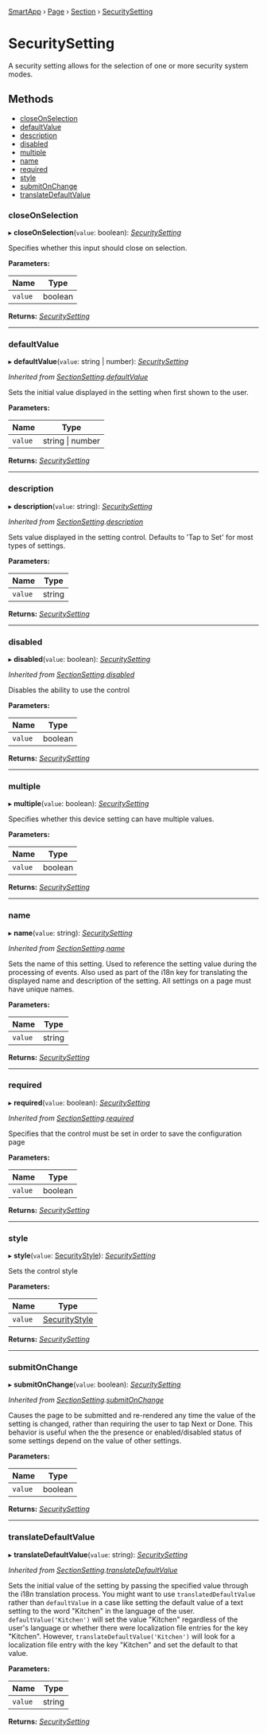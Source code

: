 [SmartApp](_smart_app_d_.smartapp.md) › [Page](_pages_page_d_.page.md) › [Section](_pages_section_d_.section.md) ›  [SecuritySetting](_pages_security_setting_d_.securitysetting.md)

# SecuritySetting

A security setting allows for the selection of one or more security system modes.

## Methods

* [closeOnSelection](_pages_security_setting_d_.securitysetting.md#closeonselection)
* [defaultValue](_pages_security_setting_d_.securitysetting.md#defaultvalue)
* [description](_pages_security_setting_d_.securitysetting.md#description)
* [disabled](_pages_security_setting_d_.securitysetting.md#disabled)
* [multiple](_pages_security_setting_d_.securitysetting.md#multiple)
* [name](_pages_security_setting_d_.securitysetting.md#name)
* [required](_pages_security_setting_d_.securitysetting.md#required)
* [style](_pages_security_setting_d_.securitysetting.md#style)
* [submitOnChange](_pages_security_setting_d_.securitysetting.md#submitonchange)
* [translateDefaultValue](_pages_security_setting_d_.securitysetting.md#translatedefaultvalue)


###  closeOnSelection

▸ **closeOnSelection**(`value`: boolean): *[SecuritySetting](_pages_security_setting_d_.securitysetting.md)*

Specifies whether this input should close on selection.

**Parameters:**

Name | Type |
------ | ------ |
`value` | boolean |

**Returns:** *[SecuritySetting](_pages_security_setting_d_.securitysetting.md)*

___

###  defaultValue

▸ **defaultValue**(`value`: string | number): *[SecuritySetting](_pages_security_setting_d_.securitysetting.md)*

*Inherited from [SectionSetting](_pages_section_setting_d_.sectionsetting.md).[defaultValue](_pages_section_setting_d_.sectionsetting.md#defaultvalue)*

Sets the initial value displayed in the setting when first shown to the user.

**Parameters:**

Name | Type |
------ | ------ |
`value` | string &#124; number |

**Returns:** *[SecuritySetting](_pages_security_setting_d_.securitysetting.md)*

___

###  description

▸ **description**(`value`: string): *[SecuritySetting](_pages_security_setting_d_.securitysetting.md)*

*Inherited from [SectionSetting](_pages_section_setting_d_.sectionsetting.md).[description](_pages_section_setting_d_.sectionsetting.md#description)*

Sets value displayed in the setting control. Defaults to 'Tap to Set' for most types of settings.

**Parameters:**

Name | Type |
------ | ------ |
`value` | string |

**Returns:** *[SecuritySetting](_pages_security_setting_d_.securitysetting.md)*

___

###  disabled

▸ **disabled**(`value`: boolean): *[SecuritySetting](_pages_security_setting_d_.securitysetting.md)*

*Inherited from [SectionSetting](_pages_section_setting_d_.sectionsetting.md).[disabled](_pages_section_setting_d_.sectionsetting.md#disabled)*

Disables the ability to use the control

**Parameters:**

Name | Type |
------ | ------ |
`value` | boolean |

**Returns:** *[SecuritySetting](_pages_security_setting_d_.securitysetting.md)*

___

###  multiple

▸ **multiple**(`value`: boolean): *[SecuritySetting](_pages_security_setting_d_.securitysetting.md)*

Specifies whether this device setting can have multiple values.

**Parameters:**

Name | Type |
------ | ------ |
`value` | boolean |

**Returns:** *[SecuritySetting](_pages_security_setting_d_.securitysetting.md)*

___

###  name

▸ **name**(`value`: string): *[SecuritySetting](_pages_security_setting_d_.securitysetting.md)*

*Inherited from [SectionSetting](_pages_section_setting_d_.sectionsetting.md).[name](_pages_section_setting_d_.sectionsetting.md#name)*

Sets the name of this setting. Used to reference the setting value during the processing of events. Also
used as part of the i18n key for translating the displayed name and description of the setting. All settings
on a page must have unique names.

**Parameters:**

Name | Type |
------ | ------ |
`value` | string |

**Returns:** *[SecuritySetting](_pages_security_setting_d_.securitysetting.md)*

___

###  required

▸ **required**(`value`: boolean): *[SecuritySetting](_pages_security_setting_d_.securitysetting.md)*

*Inherited from [SectionSetting](_pages_section_setting_d_.sectionsetting.md).[required](_pages_section_setting_d_.sectionsetting.md#required)*

Specifies that the control must be set in order to save the configuration page

**Parameters:**

Name | Type |
------ | ------ |
`value` | boolean |

**Returns:** *[SecuritySetting](_pages_security_setting_d_.securitysetting.md)*

___

###  style

▸ **style**(`value`: [SecurityStyle](../enums/_pages_security_setting_d_.securitystyle.md)): *[SecuritySetting](_pages_security_setting_d_.securitysetting.md)*

Sets the control style

**Parameters:**

Name | Type |
------ | ------ |
`value` | [SecurityStyle](../enums/_pages_security_setting_d_.securitystyle.md) |

**Returns:** *[SecuritySetting](_pages_security_setting_d_.securitysetting.md)*

___

###  submitOnChange

▸ **submitOnChange**(`value`: boolean): *[SecuritySetting](_pages_security_setting_d_.securitysetting.md)*

*Inherited from [SectionSetting](_pages_section_setting_d_.sectionsetting.md).[submitOnChange](_pages_section_setting_d_.sectionsetting.md#submitonchange)*

Causes the page to be submitted and re-rendered any time the value of the setting is changed, rather than
requiring the user to tap Next or Done. This behavior is useful when the the presence or enabled/disabled
status of some settings depend on the value of other settings.

**Parameters:**

Name | Type |
------ | ------ |
`value` | boolean |

**Returns:** *[SecuritySetting](_pages_security_setting_d_.securitysetting.md)*

___

###  translateDefaultValue

▸ **translateDefaultValue**(`value`: string): *[SecuritySetting](_pages_security_setting_d_.securitysetting.md)*

*Inherited from [SectionSetting](_pages_section_setting_d_.sectionsetting.md).[translateDefaultValue](_pages_section_setting_d_.sectionsetting.md#translatedefaultvalue)*

Sets the initial value of the setting by passing the specified value through the i18n translation process.
You might want to use `translatedDefaultValue` rather than `defaultValue` in a case like setting the
default value of a text setting to the word "Kitchen" in the language of the user. `defaultValue('Kitchen')`
will set the value "Kitchen" regardless of the user's language or whether there were localization file entries
for the key "Kitchen". However, `translateDefaultValue('Kitchen')` will look for a localization file entry
with the key "Kitchen" and set the default to that value.

**Parameters:**

Name | Type |
------ | ------ |
`value` | string |

**Returns:** *[SecuritySetting](_pages_security_setting_d_.securitysetting.md)*

